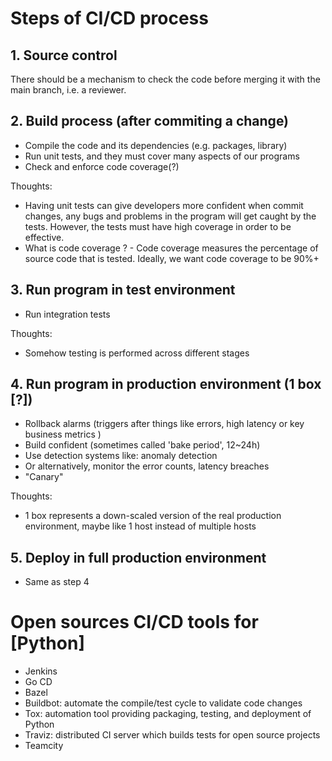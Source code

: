 # Steps of CI/CD process

## 1. Source control

There should be a mechanism to check the code before merging it with the main branch, i.e. a reviewer.

## 2. Build process (after commiting a change)

- Compile the code and its dependencies (e.g. packages, library)
- Run unit tests, and they must cover many aspects of our programs
- Check and enforce code coverage(?)

Thoughts:

- Having unit tests can give developers more confident when commit changes, any bugs and problems in the program will get caught by the tests.
  However, the tests must have high coverage in order to be effective.
- What is code coverage ? - Code coverage measures the percentage of source code that is tested. Ideally, we want code coverage to be 90%+

## 3. Run program in test environment

- Run integration tests

Thoughts:

- Somehow testing is performed across different stages

## 4. Run program in production environment (1 box [?])

- Rollback alarms (triggers after things like errors, high latency or key business metrics )
- Build confident (sometimes called 'bake period', 12~24h)
- Use detection systems like: anomaly detection
- Or alternatively, monitor the error counts, latency breaches
- "Canary"

Thoughts:

- 1 box represents a down-scaled version of the real production environment, maybe like 1 host instead of multiple hosts

## 5. Deploy in full production environment

- Same as step 4

# Open sources CI/CD tools for [Python]

- Jenkins
- Go CD
- Bazel
- Buildbot: automate the compile/test cycle to validate code changes
- Tox: automation tool providing packaging, testing, and deployment of Python
- Traviz: distributed CI server which builds tests for open source projects
- Teamcity
